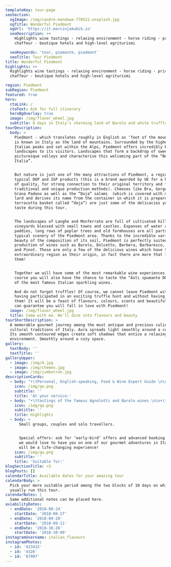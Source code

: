 ```yaml
---
templateKey: tour-page
seoSection:
  ogImage: /img/candre-mandawe-770521-unsplash.jpg
  ogTitle: Wonderful Piedmont
  ogUrl: 'https://it.marcinjakubik.io'
  seoDescription: >+
    Highlights wine tastings - relaxing environment - horse riding - private
    chaffeur - boutique hotels and high-level agriturismi

  seoKeywords: 'tour, piemonte, piedmont'
  seoTitle: Tour Piedmont
title: Wonderful Piedmont
highlights: >+
  Highlights wine tastings - relaxing environment - horse riding - private
  chaffeur - boutique hotels and high-level agriturismi

region: Piedmont
subRegion: Piedmont
featured: true
hero:
  ctaLink: /
  ctaText: Ask for full itinerary
  heroBgOverlay: true
  image: /img/flavor_wheel.jpg
  subtitle: 8 days in Italy’s charming land of Barolo and white truffles
tourDescription:
  body: >
    Piedmont - which translates roughly in English as ‘foot of the mountain’ -
    is known in Italy as the land of mountains. Surrounded by the highest
    Italian peaks and set within the Alps, Piedmont offers incredibly beautiful
    landscapes to its visitors. Landscapes that form a backdrop of sweeping,
    picturesque valleys and characterise this welcoming part of the “Bella
    Italia”.


    But nature is just one of the many attractions of Piedmont, a region rich in
    typical DOP and IGP products (this is a brand awarded by UE for a high level
    of quality, for strong connection to their original territory and for
    traditional and unique production methods). Cheeses like Bra, Gorgonzola and
    Grana Padano as well as the “Doja” salami  (which is covered with melted
    lard and derives its name from the container in which it is prepared, a
    terracotta basket called “doja”) are just some of the delicacies you will
    taste during this tour.


    The landscapes of Langhe and Monferrato are full of cultivated hills and
    vineyards blessed with small towns and castles. Expanses of water and rice
    paddies, long rows of poplar trees and old farmhouses are all parts of the
    typical scenery of the Piedmont area. Thanks to the incredible variety and
    beauty of the composition of its soil, Piedmont is perfectly suited for the
    production of wines such as Barolo, Dolcetto, Barbera, Barbaresco, Moscato
    and Pinot. These are only a few of the delicious wines which have this
    extraordinary region as their origin, in fact there are more that 100 of
    them! 


    Together we will have some of the most remarkable wine experiences and of
    course you will also have the chance to taste the “Asti spumante DOCG”, one
    of the most famous Italian sparkling wines.

    And do not forget truffles! Of course, we cannot leave Piedmont without
    having participated in an exciting truffle hunt and without having tasted
    them! It will be a feast of flavours, colours, scents and beautiful views. I
    can guarantee you will fall in love with Piedmont!
  image: /img/flavor_wheel.jpg
  title: Come with me. We'll dive into flavours and beauty
tourShortDescription: >
  A memorable gourmet journey among the most antique and precious culinary and
  cultural traditions of Italy. Aura spreads light smoothly around a cozy space.
  Its smooth contoured edges create soft shadows that entice a relaxing
  environment. Smoothly around a cozy space.
gallery:
  textBody: ''
  textTitle: ''
galleryUpper:
  - image: /img/4.jpg
  - image: /img/chemex.jpg
  - image: /img/jumbotron.jpg
descriptionCards:
  - body: "•\tPersonal, English-speaking, Food & Wine Expert Guide \n\n•\tTransportation (from the collection point to the final tour destination)\n\n•\tMeals: gourmet breakfast, lunches and dinner, beverages included (with the best selection of local wines)\n\n•\tAccommodations for 7 nights\n\n•\tNumber of people suggested: solo travellers, couples or small groups up to 10 people\n\n•\tTour available from 1st April to 15th July and from 1st September to 15th November.\n"
    icon: /img/qa.png
    subtitle: ''
    title: 'At your service:'
  - body: "•\ttastings of the famous Agnolotti and Barolo wines \n\n•\tVenaria Reale, a beautiful city known for its several Savoy residences\n\n•\tVisit to Le Langhe, home of some of Italy’s most famous wines \n\n•\tAccomodation in a fairytale mansion \n\n•\tA visit to Alba, home of the white truffle \n\n•\tCooking classes using the local truffles \n\n•\tA truffle hunting expedition \n\n•\tA visit to Bra, home to one of Italy’s most famous cheeses\n\n•\tVisits to the Slow-Food wine bank and Barolo, home of the infamous wine\n\n•\tTastes of Asti Spumante, the famous sparkling Italian wine\n\n•\tA visit to the amazing villages on the bank of Lago Maggiore  \n\n•\tAccommodation in a 5-star hotel right on the banks of the lake \n\n•\tA visit to the magic Orta San Giulio\n\n•\tLunch in a 2 start Michelin restaurant    \n"
    icon: /img/qa.png
    subtitle: ''
    title: Highlights
  - body: >
      Small groups, couples and solo travellers.


      Special offers: ask for ‘early-bird’ offers and advanced booking offers,
      we would love to have you on one of our gourmet adventures in Italy, it
      will be a life-changing experience!
    icon: /img/qa.png
    subtitle: ''
    title: 'Suitable for:'
blogSectionTitle: <3
blogPosts: []
calendarTitle: Available dates for your amazing tour
calendarBody: >
  Pick your more suitable period among the two blocks of 10 days on which I
  usually run this tour.
calendarNotes: |
  Same additional notes can be placed here.
aviabilityDates:
  - endDate: '2018-08-24'
    startDate: '2018-08-27'
  - endDate: '2018-09-20'
    startDate: '2018-09-11'
  - endDate: '2018-10-26'
    startDate: '2018-10-09'
instagramUsername: italian_flavours
instagramPhotos:
  - id: '423432'
  - id: '4326'
  - id: '87987'
---
```



